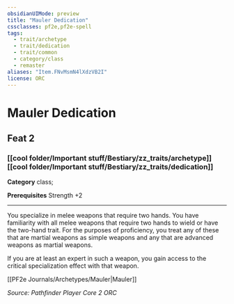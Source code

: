 ```yaml
---
obsidianUIMode: preview
title: "Mauler Dedication"
cssclasses: pf2e,pf2e-spell
tags:
  - trait/archetype
  - trait/dedication
  - trait/common
  - category/class
  - remaster
aliases: "Item.FNvMsmN4lXdzVB2I"
license: ORC
---
```

# Mauler Dedication
## Feat 2
### [[cool folder/Important stuff/Bestiary/zz_traits/archetype]][[cool folder/Important stuff/Bestiary/zz_traits/dedication]]

**Category** class; 



**Prerequisites** Strength +2
* * *
You specialize in melee weapons that require two hands. You have familiarity with all melee weapons that require two hands to wield or have the two-hand trait. For the purposes of proficiency, you treat any of these that are martial weapons as simple weapons and any that are advanced weapons as martial weapons.

If you are at least an expert in such a weapon, you gain access to the critical specialization effect with that weapon.

[[PF2e Journals/Archetypes/Mauler|Mauler]]

*Source: Pathfinder Player Core 2*
*ORC*